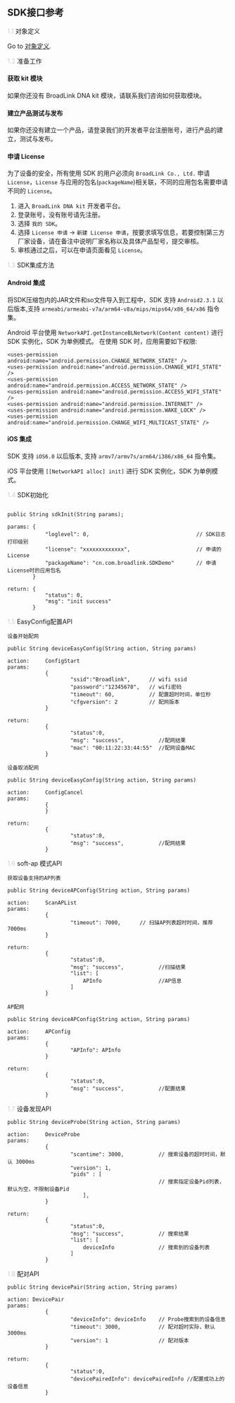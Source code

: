 
## SDK接口参考
<span style="color:#ccc">1.1</span> 对象定义

Go to [对象定义](object-definition.md).

<span style="color:#ccc">1.2</span> 准备工作

#### 获取 kit 模块

如果你还没有 BroadLink DNA kit 模块，请联系我们咨询如何获取模块。

#### 建立产品测试与发布

如果你还没有建立一个产品，请登录我们的开发者平台注册账号，进行产品的建立，测试与发布。

#### 申请 License

为了设备的安全，所有使用 SDK 的用户必须向 `BroadLink Co., Ltd.` 申请 `License`，`License` 与应用的包名(`packageName`)相关联，不同的应用包名需要申请不同的 `License`。

1.  进入 `BroadLink DNA kit` 开发者平台。
2.  登录账号，没有账号请先注册。
3.  选择 `我的 SDK`。
4.  选择 `License 申请` -> `新建 License 申请`，按要求填写信息，若要控制第三方厂家设备，请在备注中说明厂家名称以及具体产品型号，提交审核。
5.  审核通过之后，可以在申请页面看见 `License`。

<span style="color:#ccc">1.3</span> SDK集成方法

#### Android 集成

将SDK压缩包内的JAR文件和so文件导入到工程中，SDK 支持 `Android2.3.1` 以后版本,支持 `armeabi/armeabi-v7a/arm64-v8a/mips/mips64/x86_64/x86` 指令集。

Android 平台使用 `NetworkAPI.getInstanceBLNetwork(Content content)` 进行 SDK 实例化，SDK 为单例模式。
在使用 SDK 时，应用需要如下权限:

```
<uses-permission android:name="android.permission.CHANGE_NETWORK_STATE" />
<uses-permission android:name="android.permission.CHANGE_WIFI_STATE" />
<uses-permission android:name="android.permission.ACCESS_NETWORK_STATE" />
<uses-permission android:name="android.permission.ACCESS_WIFI_STATE" />
<uses-permission android:name="android.permission.INTERNET" />
<uses-permission android:name="android.permission.WAKE_LOCK" />
<uses-permission android:name="android.permission.CHANGE_WIFI_MULTICAST_STATE" />
```

#### iOS 集成

SDK 支持 `iOS6.0` 以后版本, 支持 `armv7/armv7s/arm64/i386/x86_64` 指令集。

iOS 平台使用 `[[NetworkAPI alloc] init]` 进行 SDK 实例化，SDK 为单例模式。

<span style="color:#ccc">1.4</span> SDK初始化

```

public String sdkInit(String params);

params: {
            "loglevel": 0,                                  // SDK日志打印级别
            "license": "xxxxxxxxxxxxx",                     // 申请的License
            "packageName": "cn.com.broadlink.SDKDemo"       // 申请License时的应用包名
        }

return: {
            "status": 0,
            "msg": "init success"
        }
```

<span style="color:#ccc">1.5</span> EasyConfig配置API

```
设备开始配网

public String deviceEasyConfig(String action, String params)

action:     ConfigStart
params:
            {
                    "ssid":"Broadlink",      // wifi ssid
                    "password":"12345678",   // wifi密码
                    "timeout": 60,           // 配置超时时间，单位秒
                    "cfgversion": 2          // 配网版本
            }

return:
            {
                    "status":0,
                    "msg": "success",           //配网结果
                    "mac": "00:11:22:33:44:55"  //配网设备MAC
            }

```


```
设备取消配网

public String deviceEasyConfig(String action, String params)

action:     ConfigCancel
params:
            {
            }

return:
            {
                    "status":0,
                    "msg": "success",           //配网结果
            }

```


<span style="color:#ccc">1.6</span> soft-ap 模式API

```
获取设备支持的AP列表

public String deviceAPConfig(String action, String params)

action:     ScanAPList
params:
            {
                    "timeout": 7000,      // 扫描AP列表超时时间，推荐7000ms
            }

return:
            {
                    "status":0,
                    "msg": "success",           //扫描结果
                    "list": [
                        APInfo                  //AP信息
                    ]
            }

```


```
AP配网

public String deviceAPConfig(String action, String params)

action:     APConfig
params:
            {
                    "APInfo": APInfo
            }

return:
            {
                    "status":0,
                    "msg": "success",           //配置结果
            }

```

<span style="color:#ccc">1.7</span> 设备发现API
```
public String deviceProbe(String action, String params)

action:     DeviceProbe
params:
            {
                    "scantime": 3000,           // 搜索设备的超时时间，默认 3000ms
                    "version": 1,
                    "pids" : [
                                                // 搜索指定设备Pid列表，默认为空，不限制设备Pid
                        ],
            }

return:
            {
                    "status":0,
                    "msg": "success",           // 搜索结果
                    "list": [
                        deviceInfo              // 搜索到的设备列表
                    ]
            }
```

<span style="color:#ccc">1.8</span> 配对API
```
public String devicePair(String action, String params)

action: DevicePair
params:
            {
                    "deviceInfo": deviceInfo    // Probe搜索到的设备信息
                    "timeout": 3000,            // 配对超时实际，默认3000ms
                    "version": 1                // 配对版本
            }

return:
            {
                    "status":0,
                    "devicePairedInfo": devicePairedInfo //配置成功上的设备信息
            }

```
